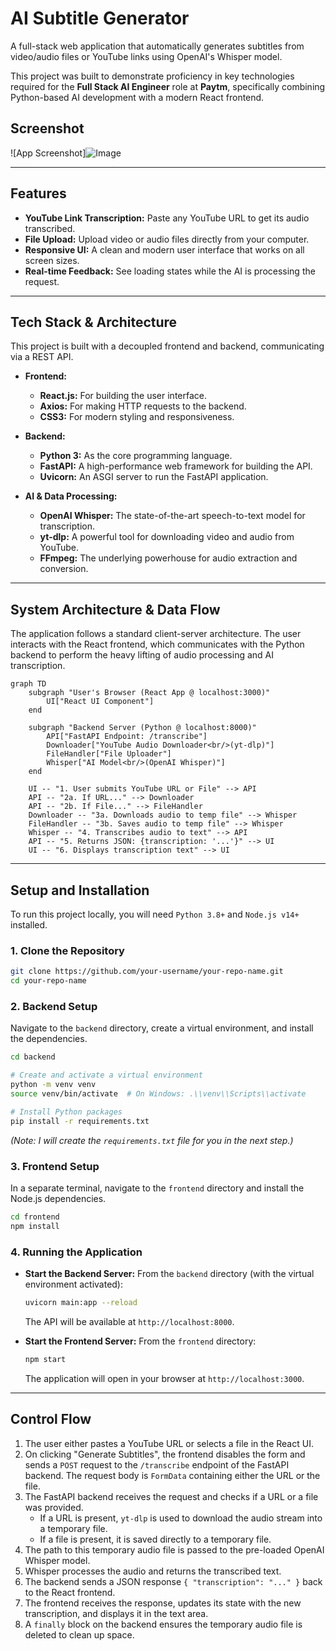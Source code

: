 # AI Subtitle Generator

A full-stack web application that automatically generates subtitles from video/audio files or YouTube links using OpenAI's Whisper model.

This project was built to demonstrate proficiency in key technologies required for the **Full Stack AI Engineer** role at **Paytm**, specifically combining Python-based AI development with a modern React frontend.

## Screenshot

![App Screenshot]![Image](https://github.com/user-attachments/assets/fa969996-2a82-4745-8e0e-297f3e617c5b)

---

## Features

-   **YouTube Link Transcription:** Paste any YouTube URL to get its audio transcribed.
-   **File Upload:** Upload video or audio files directly from your computer.
-   **Responsive UI:** A clean and modern user interface that works on all screen sizes.
-   **Real-time Feedback:** See loading states while the AI is processing the request.

---

## Tech Stack & Architecture

This project is built with a decoupled frontend and backend, communicating via a REST API.

-   **Frontend:**
    -   **React.js:** For building the user interface.
    -   **Axios:** For making HTTP requests to the backend.
    -   **CSS3:** For modern styling and responsiveness.

-   **Backend:**
    -   **Python 3:** As the core programming language.
    -   **FastAPI:** A high-performance web framework for building the API.
    -   **Uvicorn:** An ASGI server to run the FastAPI application.

-   **AI & Data Processing:**
    -   **OpenAI Whisper:** The state-of-the-art speech-to-text model for transcription.
    -   **yt-dlp:** A powerful tool for downloading video and audio from YouTube.
    -   **FFmpeg:** The underlying powerhouse for audio extraction and conversion.

---

## System Architecture & Data Flow

The application follows a standard client-server architecture. The user interacts with the React frontend, which communicates with the Python backend to perform the heavy lifting of audio processing and AI transcription.

```mermaid
graph TD
    subgraph "User's Browser (React App @ localhost:3000)"
        UI["React UI Component"]
    end

    subgraph "Backend Server (Python @ localhost:8000)"
        API["FastAPI Endpoint: /transcribe"]
        Downloader["YouTube Audio Downloader<br/>(yt-dlp)"]
        FileHandler["File Uploader"]
        Whisper["AI Model<br/>(OpenAI Whisper)"]
    end

    UI -- "1. User submits YouTube URL or File" --> API
    API -- "2a. If URL..." --> Downloader
    API -- "2b. If File..." --> FileHandler
    Downloader -- "3a. Downloads audio to temp file" --> Whisper
    FileHandler -- "3b. Saves audio to temp file" --> Whisper
    Whisper -- "4. Transcribes audio to text" --> API
    API -- "5. Returns JSON: {transcription: '...'}" --> UI
    UI -- "6. Displays transcription text" --> UI
```

---

## Setup and Installation

To run this project locally, you will need `Python 3.8+` and `Node.js v14+` installed.

### 1. Clone the Repository

```bash
git clone https://github.com/your-username/your-repo-name.git
cd your-repo-name
```

### 2. Backend Setup

Navigate to the `backend` directory, create a virtual environment, and install the dependencies.

```bash
cd backend

# Create and activate a virtual environment
python -m venv venv
source venv/bin/activate  # On Windows: .\\venv\\Scripts\\activate

# Install Python packages
pip install -r requirements.txt
```
*(Note: I will create the `requirements.txt` file for you in the next step.)*

### 3. Frontend Setup

In a separate terminal, navigate to the `frontend` directory and install the Node.js dependencies.

```bash
cd frontend
npm install
```

### 4. Running the Application

-   **Start the Backend Server:** From the `backend` directory (with the virtual environment activated):
    ```bash
    uvicorn main:app --reload
    ```
    The API will be available at `http://localhost:8000`.

-   **Start the Frontend Server:** From the `frontend` directory:
    ```bash
    npm start
    ```
    The application will open in your browser at `http://localhost:3000`.

---

## Control Flow

1.  The user either pastes a YouTube URL or selects a file in the React UI.
2.  On clicking "Generate Subtitles", the frontend disables the form and sends a `POST` request to the `/transcribe` endpoint of the FastAPI backend. The request body is `FormData` containing either the URL or the file.
3.  The FastAPI backend receives the request and checks if a URL or a file was provided.
    -   If a URL is present, `yt-dlp` is used to download the audio stream into a temporary file.
    -   If a file is present, it is saved directly to a temporary file.
4.  The path to this temporary audio file is passed to the pre-loaded OpenAI Whisper model.
5.  Whisper processes the audio and returns the transcribed text.
6.  The backend sends a JSON response `{ "transcription": "..." }` back to the React frontend.
7.  The frontend receives the response, updates its state with the new transcription, and displays it in the text area.
8.  A `finally` block on the backend ensures the temporary audio file is deleted to clean up space. 